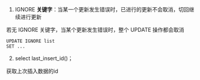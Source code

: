 1. IGNORE **关键字**：当某一个更新发生错误时，已进行的更新不会取消，切回继续进行更新

若无 IGNORE 关键字，当某个更新发生错误时，整个 UPDATE 操作都会取消

```mysql
UPDATE IGNORE list
SET ...
```

2. select last_insert_id()；

获取上次插入数据的id